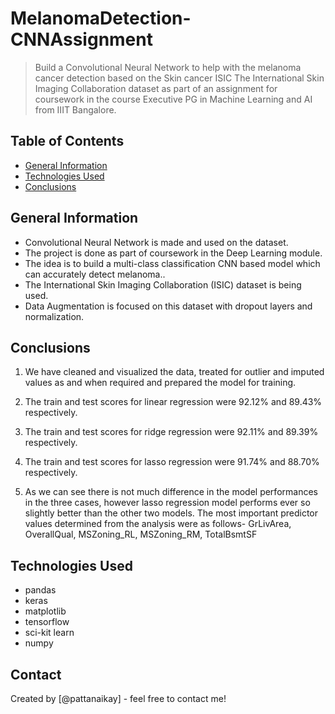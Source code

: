 # MelanomaDetection-CNNAssignment

> Build a Convolutional Neural Network to help with the melanoma cancer detection based on the Skin cancer ISIC The International Skin Imaging Collaboration dataset as part of an assignment for coursework in the course Executive PG in Machine Learning and AI from IIIT Bangalore. 


## Table of Contents
* [General Information](#general-information)
* [Technologies Used](#technologies-used)
* [Conclusions](#conclusions)

<!-- You can include any other section that is pertinent to your problem -->

## General Information
- Convolutional Neural Network is made and used on the dataset.
- The project is done as part of coursework in the Deep Learning module. 
- The idea is to build a multi-class classification CNN based model which can accurately detect melanoma.. 
- The International Skin Imaging Collaboration (ISIC) dataset is being used. 
- Data Augmentation is focused on this dataset with dropout layers and normalization. 

<!-- You don't have to answer all the questions - just the ones relevant to your project. -->

## Conclusions
1) We have cleaned and visualized the data, treated for outlier and imputed values as and when required and prepared the model for training. 

2) The train and test scores for linear regression were 92.12% and 89.43% respectively. 

3) The train and test scores for ridge regression were 92.11% and 89.39% respectively.

4) The train and test scores for lasso regression were 91.74% and 88.70% respectively.

5) As we can see there is not much difference in the model performances in the three cases, however lasso regression model performs ever so slightly better than the other two models. The most important predictor values determined from the analysis were as follows- GrLivArea, OverallQual, MSZoning_RL, MSZoning_RM, TotalBsmtSF 

<!-- You don't have to answer all the questions - just the ones relevant to your project. -->


## Technologies Used
- pandas
- keras
- matplotlib
- tensorflow
- sci-kit learn
- numpy

<!-- As the libraries versions keep on changing, it is recommended to mention the version of library used in this project -->

## Contact
Created by [@pattanaikay] - feel free to contact me!


<!-- Optional -->
<!-- ## License -->
<!-- This project is open source and available under the [... License](). -->

<!-- You don't have to include all sections - just the one's relevant to your project -->

